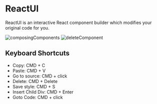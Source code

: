 # ReactUI

ReactUI is an interactive React component builder which modifies your original code for you.

![composingComponents](docs/images/composingComponents.gif)
![deleteComponent](docs/images/delete.gif)

## Keyboard Shortcuts

- Copy: CMD + C
- Paste: CMD + V
- Go to source: CMD + click
- Delete: CMD + Delete
- Save style: CMD + S
- Insert Child Div: CMD + Enter
- Goto Code: CMD + click
